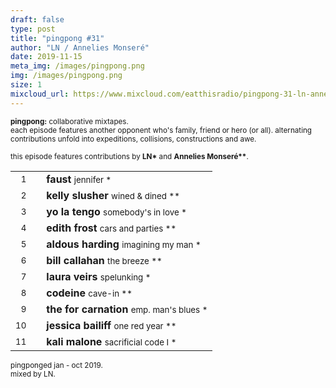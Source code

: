 ```yaml
---
draft: false
type: post
title: "pingpong #31"
author: "LN / Annelies Monseré"
date: 2019-11-15
meta_img: /images/pingpong.png
img: /images/pingpong.png
size: 1
mixcloud_url: https://www.mixcloud.com/eatthisradio/pingpong-31-ln-annelies-monsere/ 
---
```



<small><b>pingpong:</b> collaborative mixtapes.<br>
	each episode features another opponent who's family, friend or hero (or all). alternating contributions unfold into expeditions, collisions, constructions and awe.</small>

<small>this episode features contributions by <b>LN\*</b> and <b>Annelies Monseré\*\*</b>.</small>


|                  |   |         		|
|----------------: |---| -------------	|
| <small>1</small> |   | **faust**		 			<small>		jennifer			*</small>   |
| <small>2</small> |   | **kelly slusher**			<small>		wined \& dined		**</small>	|
| <small>3</small> |   | **yo la tengo**			<small>		somebody's in love	*</small>   |
| <small>4</small> |   | **edith frost**			<small>		cars and parties 	**</small>	|
| <small>5</small> |   | **aldous harding** 		<small>		imagining my man	*</small>   |
| <small>6</small> |   | **bill callahan**			<small>		the breeze			**</small>	|
| <small>7</small> |   | **laura veirs**			<small>		spelunking		 	*</small>   |
| <small>8</small> |   | **codeine** 				<small>		cave-in				**</small>|
| <small>9</small> |   | **the for carnation**		<small>		emp. man's blues		*</small>|
| <small>10</small>|   | **jessica bailiff**		<small>		one red year		**</small>|
| <small>11</small>|   | **kali malone** 			<small>		sacrificial code I	*</small>|



<small>pingponged jan - oct 2019.<br>mixed by LN.</small>
